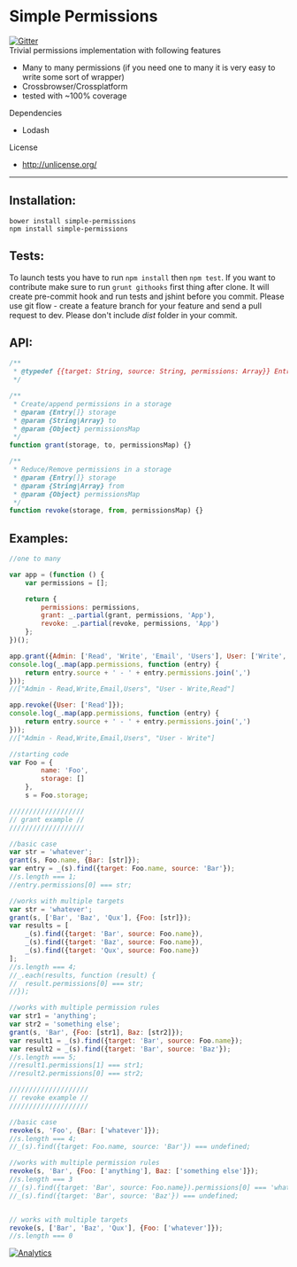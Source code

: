 # Simple Permissions

[![Gitter](https://badges.gitter.im/Join%20Chat.svg)](https://gitter.im/szarouski/simple-permissions?utm_source=badge&utm_medium=badge&utm_campaign=pr-badge&utm_content=badge)  
Trivial permissions implementation with following features
- Many to many permissions (if you need one to many it is very easy to write some sort of wrapper)
- Crossbrowser/Crossplatform
- tested with ~100% coverage

Dependencies
- Lodash

License
- http://unlicense.org/

________

## Installation:

`bower install simple-permissions`  
`npm install simple-permissions`

## Tests:

To launch tests you have to run `npm install` then `npm test`.
If you want to contribute make sure to run `grunt githooks` first thing after clone. 
It will create pre-commit hook and run tests and jshint before you commit. 
Please use git flow - create a feature branch for your feature and send a pull request to dev. 
Please don't include _dist_ folder in your commit.

## API:

```js
/**
 * @typedef {{target: String, source: String, permissions: Array}} Entry
 */

/**
 * Create/append permissions in a storage
 * @param {Entry[]} storage
 * @param {String|Array} to
 * @param {Object} permissionsMap
 */
function grant(storage, to, permissionsMap) {}

/**
 * Reduce/Remove permissions in a storage
 * @param {Entry[]} storage
 * @param {String|Array} from
 * @param {Object} permissionsMap
 */
function revoke(storage, from, permissionsMap) {}
```

## Examples:

```js
//one to many

var app = (function () {
	var permissions = [];

	return {
		permissions: permissions,
		grant: _.partial(grant, permissions, 'App'),
		revoke: _.partial(revoke, permissions, 'App')
	};
})();

app.grant({Admin: ['Read', 'Write', 'Email', 'Users'], User: ['Write', 'Read']});
console.log(_.map(app.permissions, function (entry) {
	return entry.source + ' - ' + entry.permissions.join(',')
}));
//["Admin - Read,Write,Email,Users", "User - Write,Read"]

app.revoke({User: ['Read']});
console.log(_.map(app.permissions, function (entry) {
	return entry.source + ' - ' + entry.permissions.join(',')
}));
//["Admin - Read,Write,Email,Users", "User - Write"]
```

```js
//starting code
var Foo = {
		name: 'Foo',
		storage: []
	},
	s = Foo.storage;

///////////////////
// grant example //
///////////////////

//basic case
var str = 'whatever';
grant(s, Foo.name, {Bar: [str]});
var entry = _(s).find({target: Foo.name, source: 'Bar'});
//s.length === 1;
//entry.permissions[0] === str;

//works with multiple targets
var str = 'whatever';
grant(s, ['Bar', 'Baz', 'Qux'], {Foo: [str]});
var results = [
	_(s).find({target: 'Bar', source: Foo.name}),
	_(s).find({target: 'Baz', source: Foo.name}),
	_(s).find({target: 'Qux', source: Foo.name})
];
//s.length === 4;
//_.each(results, function (result) {
//	result.permissions[0] === str;
//});

//works with multiple permission rules
var str1 = 'anything';
var str2 = 'something else';
grant(s, 'Bar', {Foo: [str1], Baz: [str2]});
var result1 = _(s).find({target: 'Bar', source: Foo.name});
var result2 = _(s).find({target: 'Bar', source: 'Baz'});
//s.length === 5;
//result1.permissions[1] === str1;
//result2.permissions[0] === str2;

////////////////////
// revoke example //
////////////////////

//basic case
revoke(s, 'Foo', {Bar: ['whatever']});
//s.length === 4;
//_(s).find({target: Foo.name, source: 'Bar'}) === undefined;

//works with multiple permission rules
revoke(s, 'Bar', {Foo: ['anything'], Baz: ['something else']});
//s.length === 3
//_(s).find({target: 'Bar', source: Foo.name}).permissions[0] === 'whatever';
//_(s).find({target: 'Bar', source: 'Baz'}) === undefined;


// works with multiple targets
revoke(s, ['Bar', 'Baz', 'Qux'], {Foo: ['whatever']});
//s.length === 0
```

[![Analytics](https://ga-beacon.appspot.com/UA-61501696-1/szarouski/simple-permissions/README)](https://github.com/igrigorik/ga-beacon)
